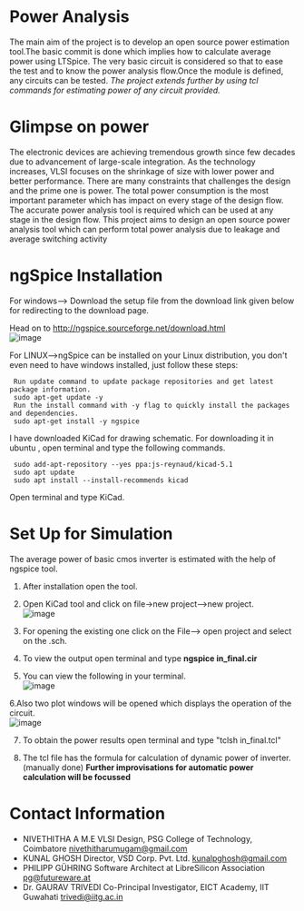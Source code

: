 Power Analysis 
===============

The main aim of the project is to develop an open source power estimation tool.The basic commit is done which implies how to calculate average power using LTSpice. The very basic circuit is considered so that to ease the test and to know the power analysis flow.Once the module is defined, any circuits can be tested.
*The project extends further by using tcl commands for estimating power of any circuit provided.*

Glimpse on power
================

The electronic devices are achieving tremendous growth since few decades due to advancement of large-scale integration. As the technology increases, VLSI focuses on the shrinkage of size with lower power and better performance. There are many constraints that challenges the design and the prime one is power. The total power consumption is the most important parameter which has impact on every stage of the design flow. The accurate power analysis tool is required which can be used at any stage in the design flow. This project aims to design an open source power analysis tool which can perform total power analysis due to leakage and average switching activity

ngSpice Installation 
====================

For windows--> Download the setup file from the download link given below for redirecting to the download page.

Head on to http://ngspice.sourceforge.net/download.html</br>
![image](https://user-images.githubusercontent.com/46344842/85013554-65ccb200-b182-11ea-8521-a514c6b27407.png)

For LINUX-->ngSpice can be installed on your  Linux distribution, you don't even need to have windows installed, just follow these steps:</br>

     Run update command to update package repositories and get latest package information.
     sudo apt-get update -y
     Run the install command with -y flag to quickly install the packages and dependencies.
     sudo apt-get install -y ngspice

I have downloaded KiCad for drawing schematic. For downloading it in ubuntu , open terminal and type the following commands.

     sudo add-apt-repository --yes ppa:js-reynaud/kicad-5.1
     sudo apt update
     sudo apt install --install-recommends kicad

Open terminal and type KiCad.

Set Up for Simulation
===================================
The average power of basic cmos inverter is estimated with the help of ngspice tool.
1. After installation open the tool.

2. Open KiCad tool and click on file->new project-->new project.</br>
![image](https://user-images.githubusercontent.com/46344842/85014165-644fb980-b183-11ea-86db-39e5cffc7cf2.png)

3. For opening the existing one click on the File--> open project and select on the .sch.</br>

4. To view the output open terminal and type  **ngspice in_final.cir**</br>

5. You can view the following in your terminal.</br>
![image](https://user-images.githubusercontent.com/46344842/85014571-22734300-b184-11ea-9754-0b36368f3c1c.png)

6.Also two plot windows will be opened which displays the operation of the circuit.</br>
![image](https://user-images.githubusercontent.com/46344842/85014678-55b5d200-b184-11ea-84ea-ea4c5111a81d.png)

7. To obtain the power results open terminal and type "tclsh in_final.tcl"

8. The tcl file has the formula for calculation of dynamic power of inverter.(manually done)
**Further improvisations for automatic power calculation will be focussed**

Contact Information
===================================
- NIVETHITHA A 
 M.E VLSI Design, PSG College of Technology, Coimbatore
  nivethitharumugam@gmail.com
- KUNAL GHOSH 
 Director, VSD Corp. Pvt. Ltd. 
  kunalpghosh@gmail.com
- PHILIPP GÜHRING 
Software Architect at LibreSilicon Association
  pg@futureware.at
 - Dr. GAURAV TRIVEDI 
 Co-Principal Investigator, EICT Academy, IIT Guwahati
  trivedi@iitg.ac.in
